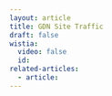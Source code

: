 ```yaml
---
layout: article
title: GDN Site Traffic
draft: false
wistia:
  video: false
  id:
related-articles:
  - article:
---
```

